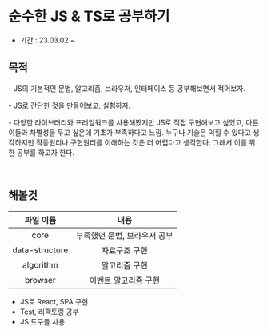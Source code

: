 # 순수한 JS & TS로 공부하기

- 기간 : 23.03.02 ~

## 목적

\- JS의 기본적인 문법, 알고리즘, 브라우저, 인터페이스 등 공부해보면서 적어보자.

\- JS로 간단한 것을 만들어보고, 실험하자.

\- 다양한 라이브러리와 프레임워크를 사용해봤지만 JS로 직접 구현해보고 싶었고, 다른 이들과 차별성을 두고 싶은데 기초가 부족하다고 느낌.
누구나 기술은 익힐 수 있다고 생각하지만 작동원리나 구현원리를 이해하는 것은 더 어렵다고 생각한다. 그래서 이를 위한 공부를 하고자 한다.

<br>

## 해볼것

|   파일 이름    |             내용             |
| :------------: | :--------------------------: |
|      core      | 부족했던 문법, 브라우저 공부 |
| data-structure |        자료구조 구현         |
|   algorithm    |        알고리즘 구현         |
|    browser     |     이벤트 알고리즘 구현     |

- JS로 React, SPA 구현
- Test, 리팩토링 공부
- JS 도구들 사용

<br>
